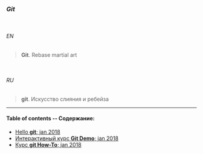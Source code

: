 ### _Git_


<br>

###### *EN*


> **Git**. Rebase martial art


<br>

###### *RU*

> **git**. Искусство слияния и ребейза

___


#### Table of contents -- Содержание:

+ [Hello **git**; jan 2018](gitpics/)
+ [Интерактивный курс **Git Demo**; jan 2018](git_demo/)
+ [Курс **git How-To**; jan 2018](git_how_to/)

